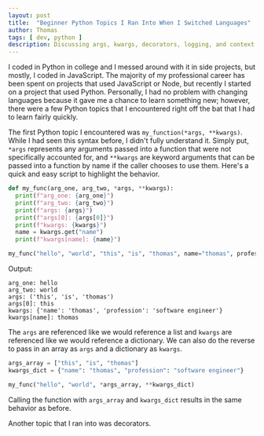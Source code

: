 ```yaml
---
layout: post
title:  "Beginner Python Topics I Ran Into When I Switched Languages"
author: Thomas
tags: [ dev, python ]
description: Discussing args, kwargs, decorators, logging, and context vars for Python.
---
```


I coded in Python in college and I messed around with it in side projects, but mostly, I coded in JavaScript. The majority of my professional career has been spent on projects that used JavaScript or Node, but recently I started on a project that used Python. Personally, I had no problem with changing languages because it gave me a chance to learn something new; however, there were a few Python topics that I encountered right off the bat that I had to learn fairly quickly.

The first Python topic I encountered was `my_function(*args, **kwargs)`. While I had seen this syntax before, I didn't fully understand it. Simply put, `*args` represents any arguments passed into a function that were not specifically accounted for, and `**kwargs` are keyword arguments that can be passed into a function by name if the caller chooses to use them. Here's a quick and easy script to highlight the behavior.
```python
def my_func(arg_one, arg_two, *args, **kwargs):
  print(f"arg_one: {arg_one}")
  print(f"arg_two: {arg_two}")
  print(f"args: {args}")
  print(f"args[0]: {args[0]}")
  print(f"kwargs: {kwargs}")
  name = kwargs.get("name")
  print(f"kwargs[name]: {name}")

my_func("hello", "world", "this", "is", "thomas", name="thomas", profession="software engineer")
```

Output:
```
arg_one: hello
arg_two: world
args: ('this', 'is', 'thomas')
args[0]: this
kwargs: {'name': 'thomas', 'profession': 'software engineer'}
kwargs[name]: thomas
```

The `args` are referenced like we would reference a list and `kwargs` are referenced like we would reference a dictionary. We can also do the reverse to pass in an array as `args` and a dictionary as `kwargs`.
```python
args_array = ["this", "is", "thomas"]
kwargs_dict = {"name": "thomas", "profession": "software engineer"}

my_func("hello", "world", *args_array, **kwargs_dict)
```

Calling the function with `args_array` and `kwargs_dict` results in the same behavior as before.

Another topic that I ran into was decorators.